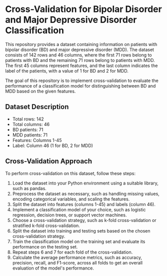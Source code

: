 # Cross-Validation for Bipolar Disorder and Major Depressive Disorder Classification

This repository provides a dataset containing information on patients with bipolar disorder (BD) and major depressive disorder (MDD). The dataset consists of 142 rows and 46 columns, where the first 71 rows belong to patients with BD and the remaining 71 rows belong to patients with MDD. The first 45 columns represent features, and the last column indicates the label of the patients, with a value of 1 for BD and 2 for MDD.

The goal of this repository is to implement cross-validation to evaluate the performance of a classification model for distinguishing between BD and MDD based on the given features.

## Dataset Description

- Total rows: 142
- Total columns: 46
- BD patients: 71
- MDD patients: 71
- Features: Columns 1-45
- Label: Column 46 (1 for BD, 2 for MDD)

## Cross-Validation Approach

To perform cross-validation on this dataset, follow these steps:

1. Load the dataset into your Python environment using a suitable library, such as pandas.
2. Preprocess the dataset as necessary, such as handling missing values, encoding categorical variables, and scaling the features.
3. Split the dataset into features (columns 1-45) and labels (column 46).
4. Implement a classification model of your choice, such as logistic regression, decision trees, or support vector machines.
5. Choose a cross-validation strategy, such as k-fold cross-validation or stratified k-fold cross-validation.
6. Split the dataset into training and testing sets based on the chosen cross-validation strategy.
7. Train the classification model on the training set and evaluate its performance on the testing set.
8. Repeat steps 6 and 7 for each fold of the cross-validation.
9. Calculate the average performance metrics, such as accuracy, precision, recall, and F1-score, across all folds to get an overall evaluation of the model's performance.
